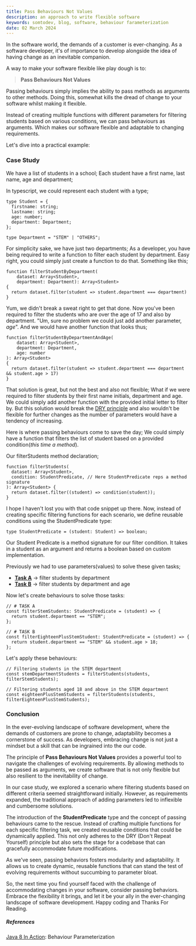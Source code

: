 ```yaml
---
title: Pass Behaviours Not Values
description: an approach to write flexible software
keywords: somtodev, blog, software, behaviour farameterization
date: 02 March 2024
---
```


In the software world, the demands of a customer is ever-changing. As a software developer, it's of importance to develop alongside the idea of having change as an inevitable companion.

A way to make your software flexible like play dough is to:

> **Pass Behaviours Not Values**

Passing behaviours simply implies the ability to pass methods as arguments to other methods. Doing this, somewhat kills the dread of change to your software whilst making it flexible.

Instead of creating multiple functions with different parameters for filtering students based on various conditions, we can pass behaviours as arguments. Which makes our software flexible and adaptable to changing requirements.

Let's dive into a practical example:

### Case Study

We have a list of students in a school; Each student have a first name, last name, age and department;

In typescript, we could represent each student with a type;

```
type Student = {
  firstname: string;
  lastname: string;
  age: number;
  department: Department;
};

type Department = "STEM" | "OTHERS";
```

For simplicity sake, we have just two departments;
As a developer, you have being required to write a function to filter each student by department. Easy right, you could simply just create a function to do that. Something like this;

```
function filterStudentByDepartment(
	dataset: Array<Student>,
	department: Department): Array<Student>
{
  return dataset.filter(student => student.department === department)
}
```

Yum, we didn't break a sweat right to get that done. Now you've been required to filter the students who are over the age of 17 and also by department. "Um, sure no problem we could just add another parameter, _age_". And we would have another function that looks thus;

```
function filterStudentByDepartmentAndAge(
	dataset: Array<Student>,
	department: Department,
	age: number
): Array<Student>
{
  return dataset.filter(student => student.department === department && student.age > 17)
}
```

That solution is great, but not the best and also not flexible; What if we were required to filter students by their first name initials, department and age. We could simply add another function with the provided initial letter to filter by. But this solution would break the [DRY principle](https://en.wikipedia.org/wiki/Don%27t_repeat_yourself) and also wouldn't be flexible for further changes as the number of parameters would have a tendency of increasing.

Here is where passing behaviours come to save the day; We could simply have a function that filters the list of student based on a provided condition(_this time a method_).

Our filterStudents method declaration;

```
function filterStudents(
  dataset: Array<Student>,
  condition: StudentPredicate, // Here StudentPredicate reps a method signature
): Array<Student> {
  return dataset.filter((student) => condition(student));
}
```

I hope I haven't lost you with that code snippet up there.
Now, instead of creating specific filtering functions for each scenario, we define reusable conditions using the StudentPredicate type:

```
type StudentPredicate = (student: Student) => boolean;
```

Our Student Predicate is a method signature for our filter condition. It takes in a student as an argument and returns a boolean based on custom implementation.

Previously we had to use parameters(values) to solve these given tasks;

- [**Task A**](#) -> filter students by department
- [**Task B**]() -> filter students by department and age

Now let's create behaviours to solve those tasks:

```
// # TASK A
const filterStemStudents: StudentPredicate = (student) => {
  return student.department == "STEM";
};

// # TASK B
const filterEighteenPlusStemStudent: StudentPredicate = (student) => {
  return student.department == "STEM" && student.age > 18;
};
```

Let's apply these behaviours:

```
// Filtering students in the STEM department
const stemDepartmentStudents = filterStudents(students, filterStemStudents);

// Filtering students aged 18 and above in the STEM department
const eighteenPlusStemStudents = filterStudents(students, filterEighteenPlusStemStudents);
```

### Conclusion

In the ever-evolving landscape of software development, where the demands of customers are prone to change, adaptability becomes a cornerstone of success. As developers, embracing change is not just a mindset but a skill that can be ingrained into the our code.

The principle of **Pass Behaviours Not Values** provides a powerful tool to navigate the challenges of evolving requirements. By allowing methods to be passed as arguments, we create software that is not only flexible but also resilient to the inevitability of change.

In our case study, we explored a scenario where filtering students based on different criteria seemed straightforward initially. However, as requirements expanded, the traditional approach of adding parameters led to inflexible and cumbersome solutions.

The introduction of the **StudentPredicate** type and the concept of passing behaviours came to the rescue. Instead of crafting multiple functions for each specific filtering task, we created reusable conditions that could be dynamically applied. This not only adheres to the DRY (Don't Repeat Yourself) principle but also sets the stage for a codebase that can gracefully accommodate future modifications.

As we've seen, passing behaviors fosters modularity and adaptability. It allows us to create dynamic, reusable functions that can stand the test of evolving requirements without succumbing to parameter bloat.

So, the next time you find yourself faced with the challenge of accommodating changes in your software, consider passing behaviors. Embrace the flexibility it brings, and let it be your ally in the ever-changing landscape of software development. Happy coding and Thanks For Reading.

##### References

[Java 8 In Action](https://www.oreilly.com/library/view/java-8-in/9781617291999/): Behaviour Parameterization
